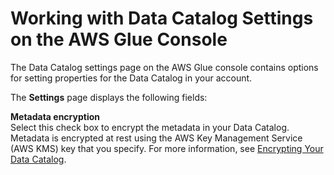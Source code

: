 # Working with Data Catalog Settings on the AWS Glue Console<a name="console-data-catalog-settings"></a>

The Data Catalog settings page on the AWS Glue console contains options for setting properties for the Data Catalog in your account\. 

The **Settings** page displays the following fields:

**Metadata encryption**  
Select this check box to encrypt the metadata in your Data Catalog\. Metadata is encrypted at rest using the AWS Key Management Service \(AWS KMS\) key that you specify\. For more information, see [Encrypting Your Data Catalog](encrypt-glue-data-catalog.md)\.